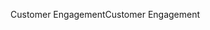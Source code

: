 <span data-ttu-id="05995-101">Customer Engagement</span><span class="sxs-lookup"><span data-stu-id="05995-101">Customer Engagement</span></span>
